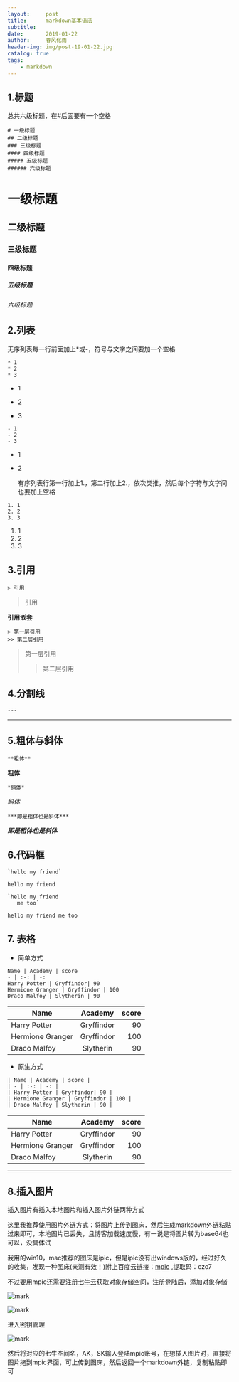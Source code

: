 ```yaml
---
layout:     post
title:      markdown基本语法
subtitle:   
date:       2019-01-22
author:     春风化雨
header-img: img/post-19-01-22.jpg
catalog: true
tags:
    - markdown
---
```


 

## 1.标题

总共六级标题，在#后面要有一个空格



```
# 一级标题
## 二级标题
### 三级标题
#### 四级标题
##### 五级标题
###### 六级标题
```

# 一级标题

## 二级标题
### 三级标题
#### 四级标题
##### 五级标题
###### 六级标题



## 2.列表

无序列表每一行前面加上*或-，符号与文字之间要加一个空格

```
* 1
* 2
* 3
```

* 1

* 2

* 3


```
- 1
- 2
- 3
```

- 1

- 2

  有序列表行第一行加上1.，第二行加上2.，依次类推，然后每个字符与文字间也要加上空格

```
1. 1
2. 2
3. 3
```

1. 1
2. 2
3. 3

## 3.引用



```
> 引用
```

> 引用



**引用嵌套**

```
> 第一层引用
>> 第二层引用
```

> 第一层引用
>
> > 第二层引用



## 4.分割线

```是
---
```

---



## 5.粗体与斜体

```
**粗体**
```

**粗体**

```
*斜体*
```

*斜体*

```
***即是粗体也是斜体***
```

***即是粗体也是斜体***



## 6.代码框

```
`hello my friend`

```

`hello my friend`

```
`hello my friend
   me too`
```

  `hello my friend
   me too`

## 7. 表格

* 简单方式

```
Name | Academy | score 
- | :-: | -: 
Harry Potter | Gryffindor| 90 
Hermione Granger | Gryffindor | 100 
Draco Malfoy | Slytherin | 90
```

| Name             |  Academy   | score |
| ---------------- | :--------: | ----: |
| Harry Potter     | Gryffindor |    90 |
| Hermione Granger | Gryffindor |   100 |
| Draco Malfoy     | Slytherin  |    90 |



* 原生方式

```
| Name | Academy | score | 
| - | :-: | -: | 
| Harry Potter | Gryffindor| 90 | 
| Hermione Granger | Gryffindor | 100 | 
| Draco Malfoy | Slytherin | 90 |
```

| Name             |  Academy   | score |
| ---------------- | :--------: | ----: |
| Harry Potter     | Gryffindor |    90 |
| Hermione Granger | Gryffindor |   100 |
| Draco Malfoy     | Slytherin  |    90 |
---------------------
## 8.插入图片

插入图片有插入本地图片和插入图片外链两种方式

这里我推荐使用图片外链方式：将图片上传到图床，然后生成markdown外链粘贴过来即可，本地图片已丢失，且博客加载速度慢，有一说是将图片转为base64也可以，没具体试

我用的win10，mac推荐的图床是ipic，但是ipic没有出windows版的，经过好久的收集，发现一种图床(亲测有效！)附上百度云链接：[mpic](https://pan.baidu.com/s/1_20X7lApQU-4R1M6Jx7Xfg) ,提取码：czc7

不过要用mpic还需要注册[七牛云](https://portal.qiniu.com/signup)获取对象存储空间，注册登陆后，添加对象存储

![mark](http://plnzlwv2k.bkt.clouddn.com/blog/20190122/Wgls2ScMaObM.png?imageslim)

![mark](http://plnzlwv2k.bkt.clouddn.com/blog/20190122/3DizGODa92Ia.png?imageslim)

进入密钥管理

![mark](http://plnzlwv2k.bkt.clouddn.com/blog/20190122/3XYsBcyA5FJs.png?imageslim)

然后将对应的七牛空间名，AK，SK输入登陆mpic账号，在想插入图片时，直接将图片拖到mpic界面，可上传到图床，然后返回一个markdown外链，复制粘贴即可